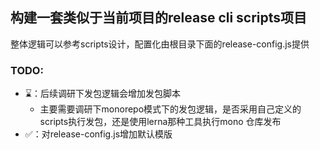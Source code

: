 ## 构建一套类似于当前项目的release cli scripts项目

整体逻辑可以参考scripts设计，配置化由根目录下面的release-config.js提供

### TODO:
- ⌛️：后续调研下发包逻辑会增加发包脚本
  - 主要需要调研下monorepo模式下的发包逻辑，是否采用自己定义的scripts执行发包，还是使用lerna那种工具执行mono 仓库发布
- ✅：对release-config.js增加默认模版